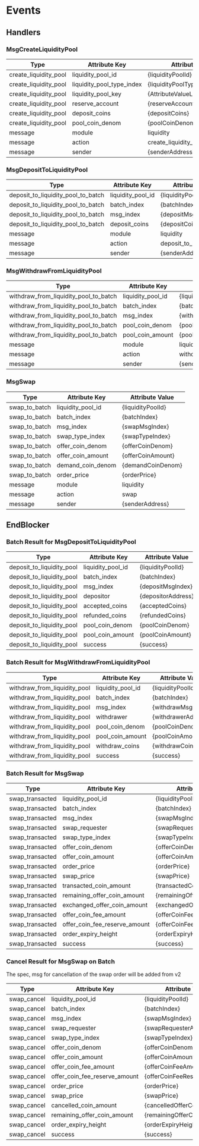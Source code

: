 <!--
order: 7
-->

# Events

## Handlers

### MsgCreateLiquidityPool

| Type                  | Attribute Key             | Attribute Value                  |
| --------------------- | ------------------------- | -------------------------------- |
| create_liquidity_pool | liquidity_pool_id         | {liquidityPoolId}                |
| create_liquidity_pool | liquidity_pool_type_index | {liquidityPoolTypeIndex}         |
| create_liquidity_pool | liquidity_pool_key        | {AttributeValueLiquidityPoolKey} |
| create_liquidity_pool | reserve_account           | {reserveAccountAddress}          |
| create_liquidity_pool | deposit_coins             | {depositCoins}                   |
| create_liquidity_pool | pool_coin_denom           | {poolCoinDenom}                  |
| message               | module                    | liquidity                        |
| message               | action                    | create_liquidity_pool            |
| message               | sender                    | {senderAddress}                  |

### MsgDepositToLiquidityPool

| Type                               | Attribute Key     | Attribute Value           |
| ---------------------------------- | ----------------- | ------------------------- |
| deposit_to_liquidity_pool_to_batch | liquidity_pool_id | {liquidityPoolId}         |
| deposit_to_liquidity_pool_to_batch | batch_index       | {batchIndex}              |
| deposit_to_liquidity_pool_to_batch | msg_index         | {depositMsgIndex}         |
| deposit_to_liquidity_pool_to_batch | deposit_coins     | {depositCoins}            |
| message                            | module            | liquidity                 |
| message                            | action            | deposit_to_liquidity_pool |
| message                            | sender            | {senderAddress}           |

### MsgWithdrawFromLiquidityPool

| Type                                  | Attribute Key     | Attribute Value              |
| ------------------------------------- | ----------------- | ---------------------------- |
| withdraw_from_liquidity_pool_to_batch | liquidity_pool_id | {liquidityPoolId}            |
| withdraw_from_liquidity_pool_to_batch | batch_index       | {batchIndex}                 |
| withdraw_from_liquidity_pool_to_batch | msg_index         | {withdrawMsgIndex}           |
| withdraw_from_liquidity_pool_to_batch | pool_coin_denom   | {poolCoinDenom}              |
| withdraw_from_liquidity_pool_to_batch | pool_coin_amount  | {poolCoinAmount}             |
| message                               | module            | liquidity                    |
| message                               | action            | withdraw_from_liquidity_pool |
| message                               | sender            | {senderAddress}              |

### MsgSwap

| Type          | Attribute Key     | Attribute Value   |
| ------------- | ----------------- | ----------------- |
| swap_to_batch | liquidity_pool_id | {liquidityPoolId} |
| swap_to_batch | batch_index       | {batchIndex}      |
| swap_to_batch | msg_index         | {swapMsgIndex}    |
| swap_to_batch | swap_type_index   | {swapTypeIndex}   |
| swap_to_batch | offer_coin_denom  | {offerCoinDenom}  |
| swap_to_batch | offer_coin_amount | {offerCoinAmount} |
| swap_to_batch | demand_coin_denom | {demandCoinDenom} |
| swap_to_batch | order_price       | {orderPrice}      |
| message       | module            | liquidity         |
| message       | action            | swap              |
| message       | sender            | {senderAddress}   |

## EndBlocker

### Batch Result for MsgDepositToLiquidityPool

| Type                      | Attribute Key     | Attribute Value    |
| ------------------------- | ----------------- | ------------------ |
| deposit_to_liquidity_pool | liquidity_pool_id | {liquidityPoolId}  |
| deposit_to_liquidity_pool | batch_index       | {batchIndex}       |
| deposit_to_liquidity_pool | msg_index         | {depositMsgIndex}  |
| deposit_to_liquidity_pool | depositor         | {depositorAddress} |
| deposit_to_liquidity_pool | accepted_coins    | {acceptedCoins}    |
| deposit_to_liquidity_pool | refunded_coins    | {refundedCoins}    |
| deposit_to_liquidity_pool | pool_coin_denom   | {poolCoinDenom}    |
| deposit_to_liquidity_pool | pool_coin_amount  | {poolCoinAmount}   |
| deposit_to_liquidity_pool | success           | {success}          |

### Batch Result for MsgWithdrawFromLiquidityPool

| Type                         | Attribute Key     | Attribute Value     |
| ---------------------------- | ----------------- | ------------------- |
| withdraw_from_liquidity_pool | liquidity_pool_id | {liquidityPoolId}   |
| withdraw_from_liquidity_pool | batch_index       | {batchIndex}        |
| withdraw_from_liquidity_pool | msg_index         | {withdrawMsgIndex}  |
| withdraw_from_liquidity_pool | withdrawer        | {withdrawerAddress} |
| withdraw_from_liquidity_pool | pool_coin_denom   | {poolCoinDenom}     |
| withdraw_from_liquidity_pool | pool_coin_amount  | {poolCoinAmount}    |
| withdraw_from_liquidity_pool | withdraw_coins    | {withdrawCoins}     |
| withdraw_from_liquidity_pool | success           | {success}           |

### Batch Result for MsgSwap

| Type            | Attribute Key                 | Attribute Value             |
| --------------- | ----------------------------- | --------------------------- |
| swap_transacted | liquidity_pool_id             | {liquidityPoolId}           |
| swap_transacted | batch_index                   | {batchIndex}                |
| swap_transacted | msg_index                     | {swapMsgIndex}              |
| swap_transacted | swap_requester                | {swapRequesterAddress}      |
| swap_transacted | swap_type_index               | {swapTypeIndex}             |
| swap_transacted | offer_coin_denom              | {offerCoinDenom}            |
| swap_transacted | offer_coin_amount             | {offerCoinAmount}           |
| swap_transacted | order_price                   | {orderPrice}                |
| swap_transacted | swap_price                    | {swapPrice}                 |
| swap_transacted | transacted_coin_amount        | {transactedCoinAmount}      |
| swap_transacted | remaining_offer_coin_amount   | {remainingOfferCoinAmount}  |
| swap_transacted | exchanged_offer_coin_amount   | {exchangedOfferCoinAmount}  |
| swap_transacted | offer_coin_fee_amount         | {offerCoinFeeAmount}        |
| swap_transacted | offer_coin_fee_reserve_amount | {offerCoinFeeReserveAmount} |
| swap_transacted | order_expiry_height           | {orderExpiryHeight}         |
| swap_transacted | success                       | {success}                   |

### Cancel Result for MsgSwap on Batch

The spec, msg for cancellation of the swap order will be added from v2

| Type        | Attribute Key                 | Attribute Value             |
| ----------- | ----------------------------- | --------------------------- |
| swap_cancel | liquidity_pool_id             | {liquidityPoolId}           |
| swap_cancel | batch_index                   | {batchIndex}                |
| swap_cancel | msg_index                     | {swapMsgIndex}              |
| swap_cancel | swap_requester                | {swapRequesterAddress}      |
| swap_cancel | swap_type_index               | {swapTypeIndex}             |
| swap_cancel | offer_coin_denom              | {offerCoinDenom}            |
| swap_cancel | offer_coin_amount             | {offerCoinAmount}           |
| swap_cancel | offer_coin_fee_amount         | {offerCoinFeeAmount}        |
| swap_cancel | offer_coin_fee_reserve_amount | {offerCoinFeeReserveAmount} |
| swap_cancel | order_price                   | {orderPrice}                |
| swap_cancel | swap_price                    | {swapPrice}                 |
| swap_cancel | cancelled_coin_amount         | {cancelledOfferCoinAmount}  |
| swap_cancel | remaining_offer_coin_amount   | {remainingOfferCoinAmount}  |
| swap_cancel | order_expiry_height           | {orderExpiryHeight}         |
| swap_cancel | success                       | {success}                   |
